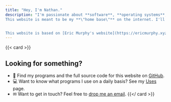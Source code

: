 ```yaml
---
title: "Hey, I'm Nathan."
description: "I'm passionate about **software**, **operating systems**, **online privacy**, and **all things tech-related**. I enjoy **reading** and am **currently learning coding and web development**. I'm also **considering starting my own YouTube channel in the future**\n\n
This website is meant to be my **\"home base\"** on the internet. I'll post some thoughts about things I'm interested in, whether it's about desktop Linux, building minimalistic websites, or books I'm currently reading.<br />  


This website is based on [Eric Murphy's website](https://ericmurphy.xyz). As you can see, the layout and content is very similar, and sometimes, such as the paragraph right above this one, content is completely copied from his website. Many more things that he has that I also like are on here, but many of them are edited for my needs. Permission to do this has been obtained from Eric Murphy's [Uncopyright page](https://ericmurphy.xyz/uncopyright)."
---
```


{{< card >}}
## Looking for something?

- 📜 Find my programs and the full source code for this website on [GitHub](https://github.com/nathanpandohiexyz).
- 💻 Want to know what programs I use on a daily basis? See my [Uses](/uses) page.
- ✉ Want to get in touch? Feel free to [drop me an email](/contact).
{{</ card >}}
